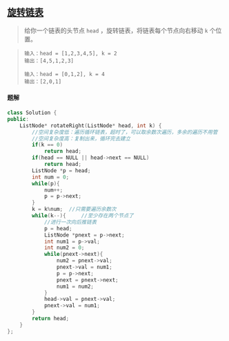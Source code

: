 ## [旋转链表](https://leetcode.cn/problems/rotate-list/)

> 给你一个链表的头节点 `head` ，旋转链表，将链表每个节点向右移动 `k` 个位置。

> ```
> 输入：head = [1,2,3,4,5], k = 2
> 输出：[4,5,1,2,3]
> ```
>
> ```
> 输入：head = [0,1,2], k = 4
> 输出：[2,0,1]
> ```



#### 题解

```c++
class Solution {
public:
    ListNode* rotateRight(ListNode* head, int k) {
        //空间复杂度低：遍历循环链表，超时了，可以取余数次遍历，多余的遍历不用管
        //空间复杂度高：复制出来，循环完去建立
        if(k == 0)
            return head;
        if(head == NULL || head->next == NULL)
            return head;
        ListNode *p = head;
        int num = 0;
        while(p){
            num++;
            p = p->next;
        }
        k = k%num;  //只需要遍历余数次
        while(k--){     //至少存在两个节点了
            //进行一次向后推链表
            p = head;
            ListNode *pnext = p->next;
            int num1 = p->val;
            int num2 = 0;
            while(pnext->next){
                num2 = pnext->val;   
                pnext->val = num1;
                p = p->next;
                pnext = pnext->next;
                num1 = num2;
            }
            head->val = pnext->val;
            pnext->val = num1;
        }
        return head;
    }
};
```

